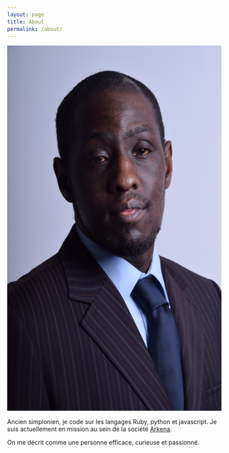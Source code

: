 ```yaml
---
layout: page
title: About
permalink: /about/
---
```

<img src="/img/mori.jpg" height="850px" width="500px" alt="mori picture" />

Ancien simplonien, je code sur les langages Ruby, python et javascript.
Je suis actuellement en mission au sein de la société [Arkena](http://www.arkena.com).

On me décrit comme une personne efficace, curieuse et passionné.
